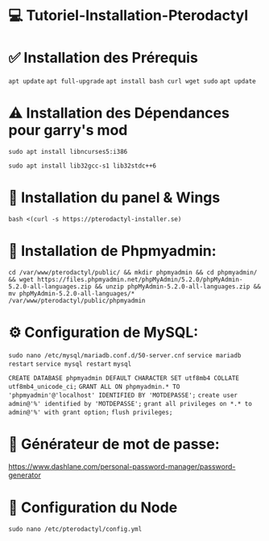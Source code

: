 # 💻 Tutoriel-Installation-Pterodactyl

# ✅ Installation des Prérequis 

`apt update`
`apt full-upgrade`
`apt install bash curl wget sudo`
`apt update`
# ⚠ Installation des Dépendances pour garry's mod

`sudo apt install libncurses5:i386`

`sudo apt install lib32gcc-s1 lib32stdc++6`


# 🔗 Installation du panel & Wings
`bash <(curl -s https://pterodactyl-installer.se)`

# 🦺 Installation de Phpmyadmin:
`cd /var/www/pterodactyl/public/ && mkdir phpmyadmin && cd phpmyadmin/ && wget https://files.phpmyadmin.net/phpMyAdmin/5.2.0/phpMyAdmin-5.2.0-all-languages.zip && unzip phpMyAdmin-5.2.0-all-languages.zip && mv phpMyAdmin-5.2.0-all-languages/* /var/www/pterodactyl/public/phpmyadmin`

# ⚙ Configuration de MySQL:
`sudo nano /etc/mysql/mariadb.conf.d/50-server.cnf`
`service mariadb restart`
`service mysql restart`
`mysql`

`CREATE DATABASE phpmyadmin DEFAULT CHARACTER SET utf8mb4 COLLATE utf8mb4_unicode_ci;`
`GRANT ALL ON phpmyadmin.* TO 'phpmyadmin'@'localhost' IDENTIFIED BY 'MOTDEPASSE';`
`create user admin@'%' identified by 'MOTDEPASSE';`
`grant all privileges on *.* to admin@'%' with grant option;`
`flush privileges;`

# 🚧 Générateur de mot de passe:
   https://www.dashlane.com/personal-password-manager/password-generator

# 🔌 Configuration du Node

`sudo nano /etc/pterodactyl/config.yml`




